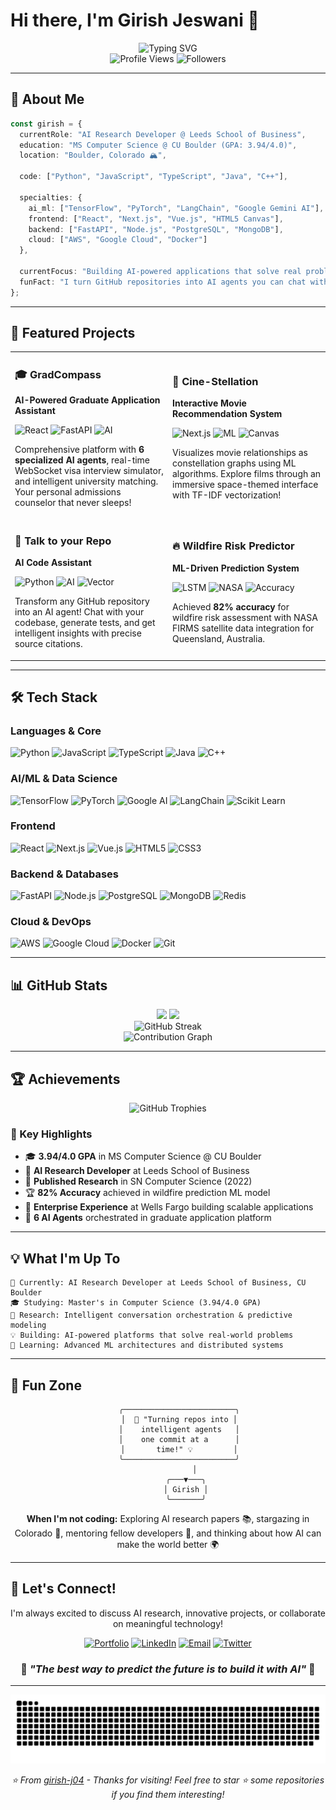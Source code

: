 # Hi there, I'm Girish Jeswani 👋

<div align="center">
  <img src="https://readme-typing-svg.herokuapp.com?font=Fira+Code&weight=500&size=28&duration=3000&pause=1000&color=2F81F7&center=true&vCenter=true&width=800&lines=AI+Research+Developer;Software+Engineer;Building+Intelligent+Systems;MS+Computer+Science+%40+CU+Boulder;Passionate+About+Real-World+AI" alt="Typing SVG" />
</div>

<div align="center">
  <img src="https://komarev.com/ghpvc/?username=girish-j04&label=Profile%20Views&color=2F81F7&style=for-the-badge" alt="Profile Views" />
  <img src="https://img.shields.io/github/followers/girish-j04?label=Followers&style=for-the-badge&color=2F81F7" alt="Followers" />
</div>

---

## 🚀 About Me

```typescript
const girish = {
  currentRole: "AI Research Developer @ Leeds School of Business",
  education: "MS Computer Science @ CU Boulder (GPA: 3.94/4.0)",
  location: "Boulder, Colorado 🏔️",
  
  code: ["Python", "JavaScript", "TypeScript", "Java", "C++"],
  
  specialties: {
    ai_ml: ["TensorFlow", "PyTorch", "LangChain", "Google Gemini AI"],
    frontend: ["React", "Next.js", "Vue.js", "HTML5 Canvas"],
    backend: ["FastAPI", "Node.js", "PostgreSQL", "MongoDB"],
    cloud: ["AWS", "Google Cloud", "Docker"]
  },
  
  currentFocus: "Building AI-powered applications that solve real problems",
  funFact: "I turn GitHub repositories into AI agents you can chat with! 🤖"
};
```

---

## 🌟 Featured Projects

<table>
<tr>
<td width="50%">

### 🎓 GradCompass
**AI-Powered Graduate Application Assistant**

![React](https://img.shields.io/badge/React_19-61DAFB?style=flat-square&logo=react&logoColor=black)
![FastAPI](https://img.shields.io/badge/FastAPI-009688?style=flat-square&logo=fastapi&logoColor=white)
![AI](https://img.shields.io/badge/Google_AI-4285F4?style=flat-square&logo=google&logoColor=white)

Comprehensive platform with **6 specialized AI agents**, real-time WebSocket visa interview simulator, and intelligent university matching. Your personal admissions counselor that never sleeps!

</td>
<td width="50%">

### 🌌 Cine-Stellation
**Interactive Movie Recommendation System**

![Next.js](https://img.shields.io/badge/Next.js-000000?style=flat-square&logo=nextdotjs&logoColor=white)
![ML](https://img.shields.io/badge/Machine_Learning-FF6B6B?style=flat-square&logo=tensorflow&logoColor=white)
![Canvas](https://img.shields.io/badge/HTML5_Canvas-E34F26?style=flat-square&logo=html5&logoColor=white)

Visualizes movie relationships as constellation graphs using ML algorithms. Explore films through an immersive space-themed interface with TF-IDF vectorization!

</td>
</tr>
<tr>
<td width="50%">

### 💬 Talk to your Repo
**AI Code Assistant**

![Python](https://img.shields.io/badge/Python-3776AB?style=flat-square&logo=python&logoColor=white)
![AI](https://img.shields.io/badge/Gemini_AI-4285F4?style=flat-square&logo=google&logoColor=white)
![Vector](https://img.shields.io/badge/Vector_Search-FF4B4B?style=flat-square&logo=elasticsearch&logoColor=white)

Transform any GitHub repository into an AI agent! Chat with your codebase, generate tests, and get intelligent insights with precise source citations.

</td>
<td width="50%">

### 🔥 Wildfire Risk Predictor
**ML-Driven Prediction System**

![LSTM](https://img.shields.io/badge/LSTM-FF6B35?style=flat-square&logo=tensorflow&logoColor=white)
![NASA](https://img.shields.io/badge/NASA_FIRMS-1E40AF?style=flat-square&logo=nasa&logoColor=white)
![Accuracy](https://img.shields.io/badge/82%25_Accuracy-10B981?style=flat-square&logo=target&logoColor=white)

Achieved **82% accuracy** for wildfire risk assessment with NASA FIRMS satellite data integration for Queensland, Australia.

</td>
</tr>
</table>

---

## 🛠️ Tech Stack

### Languages & Core
![Python](https://img.shields.io/badge/Python-3776AB?style=for-the-badge&logo=python&logoColor=white)
![JavaScript](https://img.shields.io/badge/JavaScript-F7DF1E?style=for-the-badge&logo=javascript&logoColor=black)
![TypeScript](https://img.shields.io/badge/TypeScript-007ACC?style=for-the-badge&logo=typescript&logoColor=white)
![Java](https://img.shields.io/badge/Java-ED8B00?style=for-the-badge&logo=java&logoColor=white)
![C++](https://img.shields.io/badge/C++-00599C?style=for-the-badge&logo=c%2B%2B&logoColor=white)

### AI/ML & Data Science
![TensorFlow](https://img.shields.io/badge/TensorFlow-FF6F00?style=for-the-badge&logo=tensorflow&logoColor=white)
![PyTorch](https://img.shields.io/badge/PyTorch-EE4C2C?style=for-the-badge&logo=pytorch&logoColor=white)
![Google AI](https://img.shields.io/badge/Google_AI-4285F4?style=for-the-badge&logo=google&logoColor=white)
![LangChain](https://img.shields.io/badge/LangChain-000000?style=for-the-badge&logo=chainlink&logoColor=white)
![Scikit Learn](https://img.shields.io/badge/scikit--learn-F7931E?style=for-the-badge&logo=scikit-learn&logoColor=white)

### Frontend
![React](https://img.shields.io/badge/React-20232A?style=for-the-badge&logo=react&logoColor=61DAFB)
![Next.js](https://img.shields.io/badge/Next.js-000000?style=for-the-badge&logo=nextdotjs&logoColor=white)
![Vue.js](https://img.shields.io/badge/Vue.js-35495E?style=for-the-badge&logo=vue.js&logoColor=4FC08D)
![HTML5](https://img.shields.io/badge/HTML5-E34F26?style=for-the-badge&logo=html5&logoColor=white)
![CSS3](https://img.shields.io/badge/CSS3-1572B6?style=for-the-badge&logo=css3&logoColor=white)

### Backend & Databases
![FastAPI](https://img.shields.io/badge/FastAPI-009688?style=for-the-badge&logo=fastapi&logoColor=white)
![Node.js](https://img.shields.io/badge/Node.js-43853D?style=for-the-badge&logo=node.js&logoColor=white)
![PostgreSQL](https://img.shields.io/badge/PostgreSQL-316192?style=for-the-badge&logo=postgresql&logoColor=white)
![MongoDB](https://img.shields.io/badge/MongoDB-4EA94B?style=for-the-badge&logo=mongodb&logoColor=white)
![Redis](https://img.shields.io/badge/Redis-DC382D?style=for-the-badge&logo=redis&logoColor=white)

### Cloud & DevOps
![AWS](https://img.shields.io/badge/AWS-232F3E?style=for-the-badge&logo=amazon-aws&logoColor=white)
![Google Cloud](https://img.shields.io/badge/Google_Cloud-4285F4?style=for-the-badge&logo=google-cloud&logoColor=white)
![Docker](https://img.shields.io/badge/Docker-2496ED?style=for-the-badge&logo=docker&logoColor=white)
![Git](https://img.shields.io/badge/Git-F05032?style=for-the-badge&logo=git&logoColor=white)

---

## 📊 GitHub Stats

<div align="center">
  <img height="180em" src="https://github-readme-stats.vercel.app/api?username=girish-j04&show_icons=true&theme=tokyonight&include_all_commits=true&count_private=true"/>
  <img height="180em" src="https://github-readme-stats.vercel.app/api/top-langs/?username=girish-j04&layout=compact&langs_count=8&theme=tokyonight"/>
</div>

<div align="center">
  <img src="https://github-readme-streak-stats.herokuapp.com/?user=girish-j04&theme=tokyonight" alt="GitHub Streak"/>
</div>

<div align="center">
  <img src="https://github-readme-activity-graph.vercel.app/graph?username=girish-j04&theme=tokyo-night&area=true" alt="Contribution Graph"/>
</div>

---

## 🏆 Achievements

<div align="center">
  <img src="https://github-profile-trophy.vercel.app/?username=girish-j04&theme=tokyonight&no-frame=false&no-bg=false&margin-w=4&row=1" alt="GitHub Trophies"/>
</div>

### 🎯 Key Highlights
- 🎓 **3.94/4.0 GPA** in MS Computer Science @ CU Boulder
- 🏢 **AI Research Developer** at Leeds School of Business
- 📝 **Published Research** in SN Computer Science (2022)
- 🏆 **82% Accuracy** achieved in wildfire prediction ML model
- 🚀 **Enterprise Experience** at Wells Fargo building scalable applications
- 🤖 **6 AI Agents** orchestrated in graduate application platform

---

## 💡 What I'm Up To

```
🔬 Currently: AI Research Developer at Leeds School of Business, CU Boulder
🎓 Studying: Master's in Computer Science (3.94/4.0 GPA)
🧠 Research: Intelligent conversation orchestration & predictive modeling
💡 Building: AI-powered platforms that solve real-world problems
🌱 Learning: Advanced ML architectures and distributed systems
```

---

## 🎨 Fun Zone

<div align="center">

```
     ╭─────────────────────────╮
     │  🤖 "Turning repos into │
     │    intelligent agents   │
     │    one commit at a      │
     │       time!" 💡         │
     ╰─────────────────────────╯
            │
        ╭───▼───╮
        │ Girish │
        ╰───────╯
```

**When I'm not coding:** Exploring AI research papers 📚, stargazing in Colorado 🌌, mentoring fellow developers 👥, and thinking about how AI can make the world better 🌍

</div>

---

## 📡 Let's Connect!

<div align="center">

I'm always excited to discuss AI research, innovative projects, or collaborate on meaningful technology!

[![Portfolio](https://img.shields.io/badge/Portfolio-FF5722?style=for-the-badge&logo=todoist&logoColor=white)](https://girishjeswani.work/)
[![LinkedIn](https://img.shields.io/badge/LinkedIn-0077B5?style=for-the-badge&logo=linkedin&logoColor=white)](https://linkedin.com/in/girishjeswani)
[![Email](https://img.shields.io/badge/Email-D14836?style=for-the-badge&logo=gmail&logoColor=white)](mailto:girish.jeswani@colorado.edu)
[![Twitter](https://img.shields.io/badge/Twitter-1DA1F2?style=for-the-badge&logo=twitter&logoColor=white)](https://twitter.com/girishjeswani)

### 💭 *"The best way to predict the future is to build it with AI"* 🚀

---

<img src="https://raw.githubusercontent.com/platane/snk/output/github-contribution-grid-snake-dark.svg" alt="Snake animation" />

*⭐️ From [girish-j04](https://github.com/girish-j04) - Thanks for visiting! Feel free to star ⭐ some repositories if you find them interesting!*

</div>
